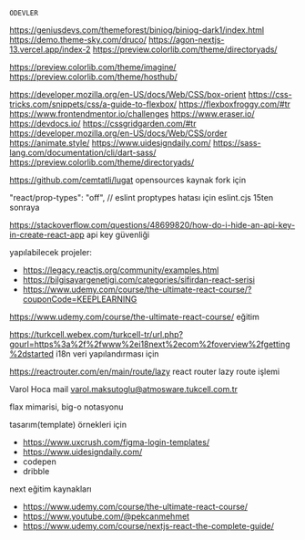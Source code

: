     ÖDEVLER
https://geniusdevs.com/themeforest/biniog/biniog-dark1/index.html
https://demo.theme-sky.com/druco/
https://agon-nextjs-13.vercel.app/index-2
https://preview.colorlib.com/theme/directoryads/

https://preview.colorlib.com/theme/imagine/
https://preview.colorlib.com/theme/hosthub/

https://developer.mozilla.org/en-US/docs/Web/CSS/box-orient
https://css-tricks.com/snippets/css/a-guide-to-flexbox/
https://flexboxfroggy.com/#tr
https://www.frontendmentor.io/challenges
https://www.eraser.io/
https://devdocs.io/
https://cssgridgarden.com/#tr
https://developer.mozilla.org/en-US/docs/Web/CSS/order
https://animate.style/
https://www.uidesigndaily.com/
https://sass-lang.com/documentation/cli/dart-sass/
https://preview.colorlib.com/theme/directoryads/


https://github.com/cemtatli/lugat  opensources kaynak fork için

"react/prop-types": "off", // eslint proptypes hatası için eslint.cjs 15ten sonraya

https://stackoverflow.com/questions/48699820/how-do-i-hide-an-api-key-in-create-react-app   api key güvenliği


yapılabilecek projeler:
- https://legacy.reactjs.org/community/examples.html
- https://bilgisayargenetigi.com/categories/sifirdan-react-serisi
- https://www.udemy.com/course/the-ultimate-react-course/?couponCode=KEEPLEARNING  

https://www.udemy.com/course/the-ultimate-react-course/  eğitim

https://turkcell.webex.com/turkcell-tr/url.php?gourl=https%3a%2f%2fwww%2ei18next%2ecom%2foverview%2fgetting%2dstarted i18n veri yapılandırması için


https://reactrouter.com/en/main/route/lazy      react router lazy route işlemi

Varol Hoca mail varol.maksutoglu@atmosware.tukcell.com.tr

flax mimarisi, big-o notasyonu


tasarım(template) örnekleri için 
- https://www.uxcrush.com/figma-login-templates/
- https://www.uidesigndaily.com/
- codepen
- dribble

next eğitim kaynakları
- https://www.udemy.com/course/the-ultimate-react-course/
- https://www.youtube.com/@pekcanmehmet
- https://www.udemy.com/course/nextjs-react-the-complete-guide/

